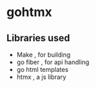 # gohtmx

## Libraries used
- Make , for building
- go fiber , for api handling
- go html templates
- htmx , a js library

